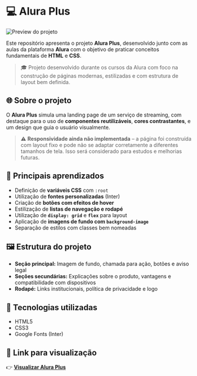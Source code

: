 # 💻 Alura Plus

![Preview do projeto](https://i.imgur.com/r7K8FQq.png)

Este repositório apresenta o projeto **Alura Plus**, desenvolvido junto com as aulas da plataforma **Alura** com o objetivo de praticar conceitos fundamentais de **HTML** e **CSS**.

> 🎓 Projeto desenvolvido durante os cursos da Alura com foco na construção de páginas modernas, estilizadas e com estrutura de layout bem definida.

## 🌐 Sobre o projeto

O **Alura Plus** simula uma landing page de um serviço de streaming, com destaque para o uso de **componentes reutilizáveis**, **cores contrastantes**, e um design que guia o usuário visualmente.

> ⚠️ **Responsividade ainda não implementada** – a página foi construída com layout fixo e pode não se adaptar corretamente a diferentes tamanhos de tela. Isso será considerado para estudos e melhorias futuras.

## 📌 Principais aprendizados

- Definição de **variáveis CSS** com `:root`
- Utilização de **fontes personalizadas** (Inter)
- Criação de **botões com efeitos de hover**
- Estilização de **listas de navegação e rodapé**
- Utilização de **`display: grid`** e **`flex`** para layout
- Aplicação de **imagens de fundo com `background-image`**
- Separação de estilos com classes bem nomeadas

## 🖼️ Estrutura do projeto

- **Seção principal:** Imagem de fundo, chamada para ação, botões e aviso legal
- **Seções secundárias:** Explicações sobre o produto, vantagens e compatibilidade com dispositivos
- **Rodapé:** Links institucionais, política de privacidade e logo

## 🚀 Tecnologias utilizadas

- HTML5
- CSS3
- Google Fonts (Inter)

## 🔗 Link para visualização

👉 [**Visualizar Alura Plus**](https://seu-link-aqui.com)
